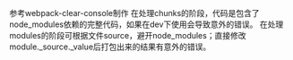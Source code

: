 参考webpack-clear-console制作
在处理chunks的阶段，代码是包含了node_modules依赖的完整代码，如果在dev下使用会导致意外的错误。
在处理modules的阶段可根据文件source，避开node_modules；直接修改module._source._value后打包出来的结果有意外的错误。